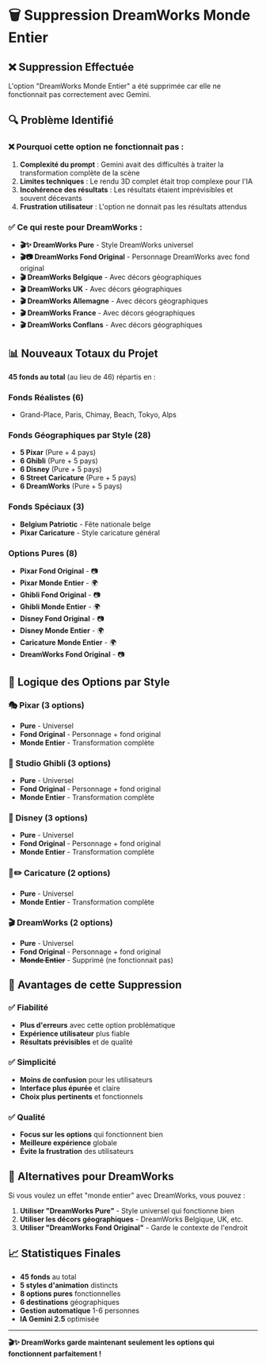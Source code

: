 # 🗑️ Suppression DreamWorks Monde Entier

## ❌ **Suppression Effectuée**

L'option "DreamWorks Monde Entier" a été supprimée car elle ne fonctionnait pas correctement avec Gemini.

## 🔍 **Problème Identifié**

### **❌ Pourquoi cette option ne fonctionnait pas :**

1. **Complexité du prompt** : Gemini avait des difficultés à traiter la transformation complète de la scène
2. **Limites techniques** : Le rendu 3D complet était trop complexe pour l'IA
3. **Incohérence des résultats** : Les résultats étaient imprévisibles et souvent décevants
4. **Frustration utilisateur** : L'option ne donnait pas les résultats attendus

### **✅ Ce qui reste pour DreamWorks :**

- **🎬✨ DreamWorks Pure** - Style DreamWorks universel
- **🎬📷 DreamWorks Fond Original** - Personnage DreamWorks avec fond original
- **🎬 DreamWorks Belgique** - Avec décors géographiques
- **🎬 DreamWorks UK** - Avec décors géographiques
- **🎬 DreamWorks Allemagne** - Avec décors géographiques
- **🎬 DreamWorks France** - Avec décors géographiques
- **🎬 DreamWorks Conflans** - Avec décors géographiques

## 📊 **Nouveaux Totaux du Projet**

**45 fonds au total** (au lieu de 46) répartis en :

### **Fonds Réalistes (6)**
- Grand-Place, Paris, Chimay, Beach, Tokyo, Alps

### **Fonds Géographiques par Style (28)**
- **5 Pixar** (Pure + 4 pays)
- **6 Ghibli** (Pure + 5 pays)
- **6 Disney** (Pure + 5 pays)
- **6 Street Caricature** (Pure + 5 pays)
- **6 DreamWorks** (Pure + 5 pays)

### **Fonds Spéciaux (3)**
- **Belgium Patriotic** - Fête nationale belge
- **Pixar Caricature** - Style caricature général

### **Options Pures (8)**
- **Pixar Fond Original** - 📷
- **Pixar Monde Entier** - 🌍
- **Ghibli Fond Original** - 📷
- **Ghibli Monde Entier** - 🌍
- **Disney Fond Original** - 📷
- **Disney Monde Entier** - 🌍
- **Caricature Monde Entier** - 🌍
- **DreamWorks Fond Original** - 📷

## 🎯 **Logique des Options par Style**

### **🎭 Pixar (3 options)**
- **Pure** - Universel
- **Fond Original** - Personnage + fond original
- **Monde Entier** - Transformation complète

### **🎨 Studio Ghibli (3 options)**
- **Pure** - Universel
- **Fond Original** - Personnage + fond original
- **Monde Entier** - Transformation complète

### **🏰 Disney (3 options)**
- **Pure** - Universel
- **Fond Original** - Personnage + fond original
- **Monde Entier** - Transformation complète

### **🎨✏️ Caricature (2 options)**
- **Pure** - Universel
- **Monde Entier** - Transformation complète

### **🎬 DreamWorks (2 options)**
- **Pure** - Universel
- **Fond Original** - Personnage + fond original
- ~~**Monde Entier**~~ - Supprimé (ne fonctionnait pas)

## 🎉 **Avantages de cette Suppression**

### **✅ Fiabilité**
- **Plus d'erreurs** avec cette option problématique
- **Expérience utilisateur** plus fiable
- **Résultats prévisibles** et de qualité

### **✅ Simplicité**
- **Moins de confusion** pour les utilisateurs
- **Interface plus épurée** et claire
- **Choix plus pertinents** et fonctionnels

### **✅ Qualité**
- **Focus sur les options** qui fonctionnent bien
- **Meilleure expérience** globale
- **Évite la frustration** des utilisateurs

## 🔧 **Alternatives pour DreamWorks**

Si vous voulez un effet "monde entier" avec DreamWorks, vous pouvez :

1. **Utiliser "DreamWorks Pure"** - Style universel qui fonctionne bien
2. **Utiliser les décors géographiques** - DreamWorks Belgique, UK, etc.
3. **Utiliser "DreamWorks Fond Original"** - Garde le contexte de l'endroit

## 📈 **Statistiques Finales**

- **45 fonds** au total
- **5 styles d'animation** distincts
- **8 options pures** fonctionnelles
- **6 destinations** géographiques
- **Gestion automatique** 1-6 personnes
- **IA Gemini 2.5** optimisée

---

**🎬✨ DreamWorks garde maintenant seulement les options qui fonctionnent parfaitement !**
